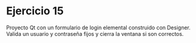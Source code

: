 # Ejercicio 15

Proyecto Qt con un formulario de login elemental construido con Designer. Valida un usuario y contraseña fijos y cierra la ventana si son correctos.
